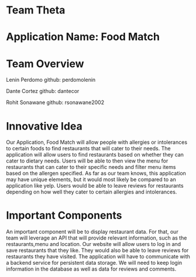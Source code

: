 
# Team Theta 

# Application Name: Food Match

# Team Overview

Lenin Perdomo github: perdomolenin

Dante Cortez  github: dantecor

Rohit Sonawane github: rsonawane2002

# Innovative Idea

Our Application, Food Match will allow people with allergies or intolerances to certain foods to find restaurants that will cater to their needs. The application will allow users to find restaurants based on whether they can cater to dietary needs. Users will be able to then view the menu for restaurants that can cater to their specific needs and filter menu items based on the allergen specified. As far as our team knows, this application may have unique elements, but it would most likely be compared to an application like yelp. Users would be able to leave reviews for restaurants depending on how well they cater to certain allergies and intolerances.


# Important Components

An important component will be to display restaurant data. For that, our team will leverage an API that will provide relevant information, such as the restaurants,menu and location. Our website will allow users to log in and save restaurants that they like. They would also be able to leave reviews for restaurants they have visited. The application will have to communicate with a backend service for persistent data storage. We will need to keep login information in the database as well as data for reviews and comments. 



